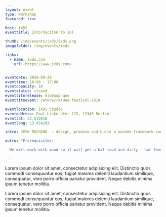 ```yaml
---
layout: event
type: workshop
featured: true

host: IXDS
eventtitle: Intorduciton to IoT

thumb: /img/events/ixds/ixds.png
imagefolder: /img/events/ixds

links:
  - name: ixds.com
    url: https://www.ixds.com/


eventdate: 2018-09-28
eventtime: 10:00 - 17:00
eventcapacity: 10
eventstatus: closed
eventtitorelease: hjq0wop-qne
eventtitoevent: retune/retune-festival-2018

eventlocation: IXDS Studio
eventaddress: Paul-Linke Ufer 123, 12345 Berlin
eventlat: 52.515816
eventlong: 13.454293

intro: JOYN MACHINE  – design, produce and build a wooden framework construction at the retune party venue!

outro: "Prerequisites:

  We will work with wood so it will get a bit loud and dirty - but there are absolutely no woodworking skills required. If you want to take part in digital designing and modifying the construction we'll build on site you need basic skills in CAD. Bring your Laptop and any CAD-Software - specialized software tools are not required."

---
```


Lorem ipsum dolor sit amet, consectetur adipisicing elit. Distinctio quos commodi consequuntur eos, fugiat maiores deleniti laudantium similique, consequatur, vero porro officia pariatur provident. Neque debitis minima ipsum tenetur mollitia.

Lorem ipsum dolor sit amet, consectetur adipisicing elit. Distinctio quos commodi consequuntur eos, fugiat maiores deleniti laudantium similique, consequatur, vero porro officia pariatur provident. Neque debitis minima ipsum tenetur mollitia.

